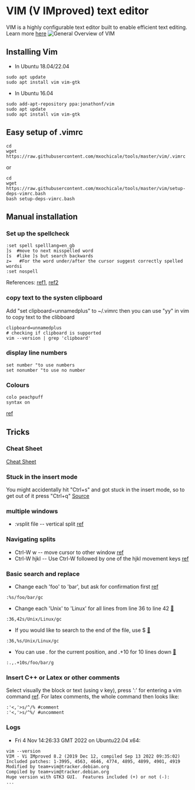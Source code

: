# VIM (V IMproved) text editor 
VIM is a highly configurable text editor built to enable efficient text editing. Learn more [here](https://vim.sourceforge.io/about.php)
![General Overview of VIM](https://vim.sourceforge.io/images/0xbabaf000l.png)


## Installing Vim
* In Ubuntu 18.04/22.04
```
sudo apt update
sudo apt install vim vim-gtk
```

* In Ubuntu 16.04
```
sudo add-apt-repository ppa:jonathonf/vim
sudo apt update
sudo apt install vim vim-gtk
```

## Easy setup of .vimrc
```
cd
wget https://raw.githubusercontent.com/mxochicale/tools/master/vim/.vimrc
```
or 
```
cd 
wget https://raw.githubusercontent.com/mxochicale/tools/master/vim/setup-deps-vimrc.bash
bash setup-deps-vimrc.bash
```

## Manual installation 
### Set up the spellcheck
```
:set spell spelllang=en_gb
]s  #move to next misspelled word
[s  #like ]s but search backwards
z=   #For the word under/after the cursor suggest correctly spelled wordsi
:set nospell
```

References: [ref1](https://www.linux.com/learn/using-spell-checking-vim), 
[ref2](http://vimdoc.sourceforge.net/htmldoc/spell.html)


### copy text to the systen clipboard
Add "set clipboard=unnamedplus" to ~/.vimrc then
you can use "yy" in vim to copy text to the clibboard 
```
clipboard=unnamedplus
# checking if clipboard is supported
vim --version | grep 'clipboard'
```

### display line numbers
```
set number "to use numbers
set nonumber "to use no number
```

### Colours
```
colo peachpuff
syntax on
```

[ref](https://alvinalexander.com/linux/vi-vim-editor-color-scheme-colorscheme)


## Tricks
### Cheat Sheet
[Cheat Sheet](http://overapi.com/static/cs/vim-cheat-sheet-full.png)


### Stuck in the insert mode
You might accidentally hit "Ctrl+s" and got stuck in the insert mode, 
so to get out of it press "Ctrl+q"
[Source](https://superuser.com/questions/129900/vim-stuck-in-insert-mode)

### multiple windows
* :vsplit file -- vertical split [ref](https://www.cs.oberlin.edu/~kuperman/help/vim/windows.html)

### Navigating splits
* Ctrl-W w -- move cursor to other window [ref](http://vim.wikia.com/wiki/Buffers) 
* Ctrl-W hjkl -- Use Ctrl-W followed by one of the hjkl movement keys [ref](http://vim.wikia.com/wiki/Buffers) 

### Basic search and replace
* Change each 'foo' to 'bar', but ask for confirmation first [ref](http://vim.wikia.com/wiki/Search_and_replace)
```
:%s/foo/bar/gc
```
* Change each 'Unix' to 'Linux' for all lines from line 36 to line 42 [:link:](https://www.cyberciti.biz/faq/vim-text-editor-find-and-replace-all-text/)
```
:36,42s/Unix/Linux/gc
```
* If you would like to search to the end of the file, use $ [:link:](https://stackoverflow.com/questions/3264120)
```
:36,%s/Unix/Linux/gc
```
* You can use . for the current position, and .+10 for 10 lines down [:link:](https://stackoverflow.com/questions/18020381)
```
:.,.+10s/foo/bar/g
```


### Insert C++ or Latex or other comments
Select visually the block or text (using v key), press ':' 
for entering a vim command [ref](http://vim.wikia.com/wiki/Insert_C%2B%2B_or_LaTeX_or_other_comments_easily).
For latex comments, the whole command then looks like:
```
:'<,'>s/^/% #comment
:'<,'>s/^%/ #uncomment
```


### Logs

* Fri  4 Nov 14:26:33 GMT 2022 on Ubuntu22.04 x64: 
```
vim --version
VIM - Vi IMproved 8.2 (2019 Dec 12, compiled Sep 13 2022 09:35:02)
Included patches: 1-3995, 4563, 4646, 4774, 4895, 4899, 4901, 4919
Modified by team+vim@tracker.debian.org
Compiled by team+vim@tracker.debian.org
Huge version with GTK3 GUI.  Features included (+) or not (-):
...

```

